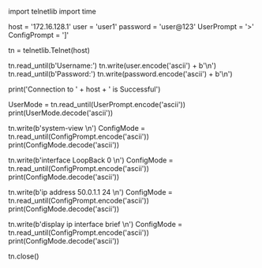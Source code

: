 import telnetlib
import time

host = '172.16.128.1'
user = 'user1'
password = 'user@123'
UserPrompt = '>'
ConfigPrompt = ']'

tn = telnetlib.Telnet(host)

tn.read_until(b'Username:')
tn.write(user.encode('ascii') + b'\n')
tn.read_until(b'Password:')
tn.write(password.encode('ascii') + b'\n')

print('Connection to ' + host + ' is Successful')

UserMode = tn.read_until(UserPrompt.encode('ascii'))
print(UserMode.decode('ascii'))

tn.write(b'system-view \n')
ConfigMode = tn.read_until(ConfigPrompt.encode('ascii'))
print(ConfigMode.decode('ascii'))

tn.write(b'interface LoopBack 0 \n')
ConfigMode = tn.read_until(ConfigPrompt.encode('ascii'))
print(ConfigMode.decode('ascii'))

tn.write(b'ip address 50.0.1.1 24 \n')
ConfigMode = tn.read_until(ConfigPrompt.encode('ascii'))
print(ConfigMode.decode('ascii'))

tn.write(b'display ip interface brief \n')
ConfigMode = tn.read_until(ConfigPrompt.encode('ascii'))
print(ConfigMode.decode('ascii'))

tn.close()
